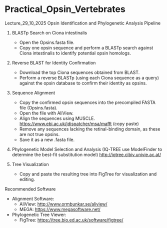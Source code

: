 # Practical_Opsin_Vertebrates
Lecture_29_10_2025
Opsin Identification and Phylogenetic Analysis Pipeline

1. BLASTp Search on Ciona intestinalis
   - Open the Opsins.fasta file.
   - Copy one opsin sequence and perform a BLASTp search against Ciona intestinalis to identify potential opsin homologs.

2. Reverse BLAST for Identity Confirmation
   - Download the top Ciona sequences obtained from BLAST.
   - Perform a reverse BLASTp (using each Ciona sequence as a query) against the opsin database to confirm their identity as opsins.

3. Sequence Alignment
   - Copy the confirmed opsin sequences into the precompiled FASTA file (Opsins.fasta).
   - Open the file with AliView.
   - Align the sequences using MUSCLE.  https://www.ebi.ac.uk/jdispatcher/msa/mafft (copy paste)
   - Remove any sequences lacking the retinal-binding domain, as these are not true opsins.
   - Save it as a new .fasta  file.

4. Phylogenetic Model Selection and Analysis (IQ-TREE use ModelFinder to determine the best-fit substitution model)
     http://iqtree.cibiv.univie.ac.at/

5. Tree Visualization
   - Copy and paste the resulting tree into FigTree for visualization and editing.

Recommended Software
- Alignment Software:
  - AliView: http://www.ormbunkar.se/aliview/
  - MEGA: https://www.megasoftware.net/
- Phylogenetic Tree Viewer:
  - FigTree: https://tree.bio.ed.ac.uk/software/figtree/
